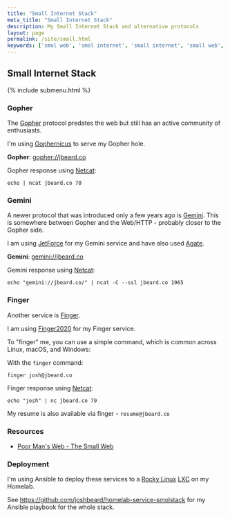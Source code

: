 ```yaml
---
title: "Small Internet Stack"
meta_title: "Small Internet Stack"
description: My Small Internet Stack and alternative protocols
layout: page
permalink: /site/small.html
keywords: ['smol web', 'smol internet', 'small internet', 'small web', 'gopher', 'gemini', 'gopher hole', 'gemini capsule', 'gopher site', 'gemini site', 'finger', 'alternative web', 'indie web', 'finger protocol', 'finger user']
---
```

## Small Internet Stack

{% include submenu.html %}

### Gopher

The [Gopher](https://en.wikipedia.org/wiki/Gopher_(protocol)) protocol predates the web but still has an active
community of enthusiasts.

I'm using [Gophernicus](https://gophernicus.org/) to serve my Gopher hole.

__Gopher__: <a href="gopher://jbeard.co">gopher://jbeard.co</a>

Gopher response using [Netcat](https://www.varonis.com/blog/netcat-commands):

```shell
echo | ncat jbeard.co 70
```

### Gemini

A newer protocol that was introduced only a few years ago is
[Gemini](https://gemini.circumlunar.space/). This is somewhere between
Gopher and the Web/HTTP - probably closer to the Gopher side.

I am using [JetForce](https://github.com/michael-lazar/jetforce) for my
Gemini service and have also used [Agate](https://github.com/mbrubeck/agate).

__Gemini__: <a href="gemini://jbeard.co">gemini://jbeard.co</a>

Gemini response using [Netcat](https://www.varonis.com/blog/netcat-commands):

```shell
echo "gemini://jbeard.co/" | ncat -C --ssl jbeard.co 1965
```

### Finger

Another service is [Finger](https://en.wikipedia.org/wiki/Finger_%28protocol%29).

I am using [Finger2020](https://github.com/michael-lazar/finger2020) for my
Finger service.

To "finger" me, you can use a simple command, which is common across Linux, macOS, and Windows:

With the `finger` command:

```shell
finger josh@jbeard.co
```

Finger response using [Netcat](https://www.varonis.com/blog/netcat-commands):

```shell
echo "josh" | nc jbeard.co 79
```

My resume is also available via finger - `resume@jbeard.co`

### Resources

* [Poor Man's Web - The Small Web](https://zserge.com/posts/small-web/)

### Deployment

I'm using Ansible to deploy these services to a [Rocky Linux](https://rockylinux.org/)
[LXC]() on my Homelab.

See <https://github.com/joshbeard/homelab-service-smolstack> for my Ansible
playbook for the whole stack.


